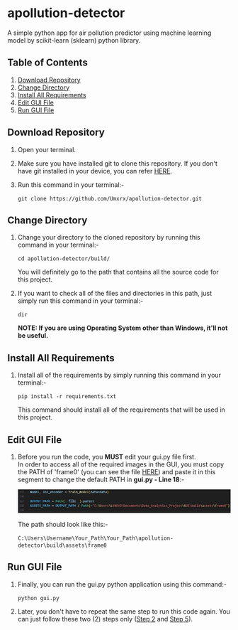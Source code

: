 # apollution-detector
A simple python app for air pollution predictor using machine learning model by scikit-learn (sklearn) python library.  

## **Table of Contents**
1. [Download Repository](https://github.com/Umxrx/apollution-detector/tree/main?tab=readme-ov-file#download-repository)  
2. [Change Directory](https://github.com/Umxrx/apollution-detector/tree/main?tab=readme-ov-file#change-directory)  
3. [Install All Requirements](https://github.com/Umxrx/apollution-detector/tree/main?tab=readme-ov-file#install-all-requirements)  
4. [Edit GUI File](https://github.com/Umxrx/apollution-detector/tree/main?tab=readme-ov-file#edit-gui-file)  
5. [Run GUI File](https://github.com/Umxrx/apollution-detector/tree/main?tab=readme-ov-file#run-gui-file)  

## **Download Repository**
1. Open your terminal.  
2. Make sure you have installed git to clone this repository. If you don't have git installed in your device, you can refer [HERE](https://github.com/git-guides/install-git).  
3. Run this command in your terminal:-
  
   ```
   git clone https://github.com/Umxrx/apollution-detector.git
   ```
  

## **Change Directory**
1. Change your directory to the cloned repository by running this command in your terminal:-  
  
   ```
   cd apollution-detector/build/
   ```
  
   You will definitely go to the path that contains all the source code for this project.  
3. If you want to check all of the files and directories in this path, just simply run this command in your terminal:-  
  
   ```
   dir
   ```
  
   **NOTE: If you are using Operating System other than Windows, it'll not be useful.**  

## **Install All Requirements**
1. Install all of the requirements by simply running this command in your terminal:-  
  
   ```
   pip install -r requirements.txt
   ```
  
   This command should install all of the requirements that will be used in this project.  

## **Edit GUI File**
1. Before you run the code, you **MUST** edit your gui.py file first.  
   In order to access all of the required images in the GUI, you must copy the PATH of 'frame0' (you can see the file [HERE](https://github.com/Umxrx/apollution-detector/tree/main/build/assets/frame0)) and paste it in this segment to change the default PATH in **gui.py - Line 18**:-
  
   ![](https://github.com/Umxrx/apollution-detector/blob/main/Images/Should-be-changed.jpg)
  
   The path should look like this:-  
  
   ```
   C:\Users\Username\Your_Path\Your_Path\apollution-detector\build\assets\frame0
   ```
  
## **Run GUI File**
1. Finally, you can run the gui.py python application using this command:-  
  
   ```
   python gui.py
   ```
  
3. Later, you don't have to repeat the same step to run this code again. You can just follow these two (2) steps only ([Step 2](https://github.com/Umxrx/apollution-detector/tree/main?tab=readme-ov-file#change-directory) and [Step 5](https://github.com/Umxrx/apollution-detector/tree/main?tab=readme-ov-file#run-gui-file)).  
